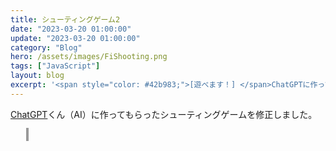 ```yaml
---
title: シューティングゲーム2
date: "2023-03-20 01:00:00"
update: "2023-03-20 01:00:00"
category: "Blog"
hero: /assets/images/FiShooting.png
tags: ["JavaScript"]
layout: blog
excerpt: '<span style="color: #42b983;">[遊べます！] </span>ChatGPTに作ってもら作ってもらったシューティングゲームを修正しました．'
---
```


<head>
  <meta charset="utf-8">
    <style>
      #canvas {
        width: 640px;
        height: 480px;
        border: 2px solid #999;
        margin-left: 5%;
      }
    </style>
</head>

<a href="https://chat.openai.com/chat" target="_blank">ChatGPT</a>くん（AI）に作ってもらったシューティングゲームを修正しました。

<canvas id="canvas"></canvas>
<script src="js/ShootingGame.js"></script>